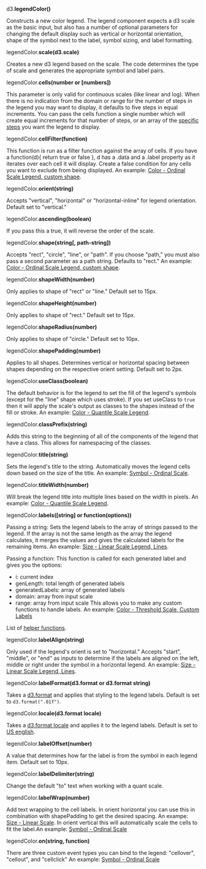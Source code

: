 d3.**legendColor()**

Constructs a new color legend. The legend component expects a d3 scale as the basic input, but also has a number of optional parameters for changing the default display such as vertical or horizontal orientation, shape of the symbol next to the label, symbol sizing, and label formatting.

legendColor.**scale(d3.scale)**

Creates a new d3 legend based on the scale. The code determines the type of scale and generates the appropriate symbol and label pairs.

legendColor.**cells(number or [numbers])**

This parameter is only valid for continuous scales (like linear and log). When there is no indication from the domain or range for the number of steps in the legend you may want to display, it defaults to five steps in equal increments. You can pass the cells function a single number which will create equal increments for that number of steps, or an array of the [specific steps](#color-linear-custom) you want the legend to display.

legendColor.**cellFilter(function)**

This function is run as a filter function against the array of cells. If you have a function(d){ return true or false }, d has a .data and a .label property as it iterates over each cell it will display. Create a false condition for any cells you want to exclude from being displayed. An example: [Color - Ordinal Scale Legend, custom shape](#color-ordinal).

legendColor.**orient(string)**

Accepts "vertical", "horizontal" or "horizontal-inline" for legend orientation. Default set to "vertical."

legendColor.**ascending(boolean)**

If you pass this a true, it will reverse the order of the scale.

legendColor.**shape(string[, path-string])**

Accepts "rect", "circle", "line", or "path". If you choose "path," you must also pass a second parameter as a path string. Defaults to "rect." An example: [Color - Ordinal Scale Legend, custom shape](#color-ordinal).

legendColor.**shapeWidth(number)**

Only applies to shape of "rect" or "line." Default set to 15px.

legendColor.**shapeHeight(number)**

Only applies to shape of "rect." Default set to 15px.

legendColor.**shapeRadius(number)**

Only applies to shape of "circle." Default set to 10px.

legendColor.**shapePadding(number)**

Applies to all shapes. Determines vertical or horizontal spacing between shapes depending on the respective orient setting. Default set to 2px.

legendColor.**useClass(boolean)**

The default behavior is for the legend to set the fill of the legend's symbols (except for the "line" shape which uses stroke). If you set useClass to `true` then it will apply the scale's output as classes to the shapes instead of the fill or stroke. An example: [Color - Quantile Scale Legend](#color-quant).

legendColor.**classPrefix(string)**

Adds this string to the beginning of all of the components of the legend that have a class. This allows for namespacing of the classes.

legendColor.**title(string)**

Sets the legend's title to the string. Automatically moves the legend cells down based on the size of the title. An example: [Symbol - Ordinal Scale](#symbol-ordinal).

legendColor.**titleWidth(number)**

Will break the legend title into multiple lines based on the width in pixels. An example: [Color - Quantile Scale Legend](#color-quant).

legendColor.**labels([string] or function(options))**

Passing a string:
Sets the legend labels to the array of strings passed to the legend. If the array is not the same length as the array the legend calculates, it merges the values and gives the calculated labels for the remaining items. An example: [Size - Linear Scale Legend, Lines](#size-line).

Passing a function:
This function is called for each generated label and gives you the options:
- i: current index
- genLength: total length of generated labels
- generatedLabels: array of generated labels
- domain: array from input scale
- range: array from input scale
This allows you to make any custom functions to handle labels. An example: [Color - Threshold Scale, Custom Labels](#color-threshold)

List of [helper functions](#helpers).

legendColor.**labelAlign(string)**

Only used if the legend's orient is set to "horizontal." Accepts "start", "middle", or "end" as inputs to determine if the labels are aligned on the left, middle or right under the symbol in a horizontal legend. An example: [Size - Linear Scale Legend, Lines](#size-line).

legendColor.**labelFormat(d3.format or d3.format string)**

Takes a [d3.format](https://github.com/mbostock/d3/wiki/Formatting) and applies that styling to the legend labels. Default is set to `d3.format(".01f")`.

legendColor.**locale(d3.format locale)**

Takes a [d3.format locale](https://github.com/d3/d3-format/tree/master/locale) and applies it to the legend labels. Default is set to [US english](https://github.com/d3/d3-format/blob/master/locale/en-US.json).

legendColor.**labelOffset(number)**

A value that determines how far the label is from the symbol in each legend item. Default set to 10px.

legendColor.**labelDelimiter(string)**

Change the default "to" text when working with a quant scale.

legendColor.**labelWrap(number)**

Add text wrapping to the cell labels. In orient horizontal you can use this in combination with shapePadding to get the desired spacing. An exampe: [Size - Linear Scale](#size-line). In orient vertical this will automatically scale the cells to fit the label.An example: [Symbol - Ordinal Scale](#symbol-ordinal) 

legendColor.**on(string, function)**

There are three custom event types you can bind to the legend: "cellover", "cellout", and "cellclick" An example: [Symbol - Ordinal Scale](#symbol-ordinal)
